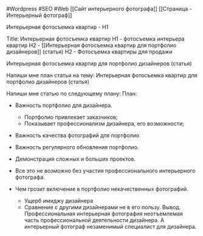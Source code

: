 #Wordpress #SEO #Web 
[[Сайт интерьерного фотографа]]
[[Страница - Интерьерный фотограф]]

Интерьерная фотосъемка квартир - Н1



Title: Интерьерная фотосъемка квартир
Н1 - фотосъемка интерьера квартир
Н2 - [[Интерьерная фотосъемка квартир для портфолио дизайнеров]] (статья)
Н2 - Фотосъемка квартиры для продажи


Интерьерная фотосъемка квартир для портфолио дизайнеров (статья)

Напиши мне план статьи на тему: Интерьерная фотосъемка квартир для портфолио дизайнеров (статья)

Напиши мне статью по следующему плану:
План:
- Важность портфолио для дизайнера.
	- Портфолио привлекает заказчиков;
	- Показывает профессионализм дизайнера, его возможности;
	
- Важность качества фотографий для портфолио
- Важность регулярного обновления портфолио.
- Демонстрация сложных и больших проектов.
- Все это не возможно без участия профессионального интерьерного фотографа.
- Чем грозит включение в портфолио некачественных фотографий.
	- Ущерб имиджу дизайнера
	- Сравнение с другими дизайнерами не в его пользу.
Вывод. Профессиональная интерьерная фотография неотъемлемая часть профессиональной деятельности дизайнера.
А интерьерный фотограф незаменимый специалист для дизайнера.


